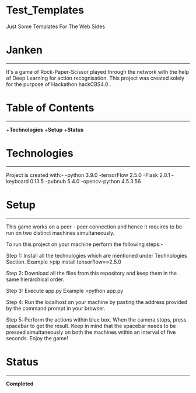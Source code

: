 # Test_Templates
Just Some Templates For The Web Sides

# Janken
---
It's a game of Rock-Paper-Scissor played through the network with the help of Deep Learning for action recognisation.
This project was created solely for the purpose of Hackathon hackCBS4.0 .
# Table of Contents
---
+**Technologies**
+**Setup**
+**Status**

# Technologies
---
Project is created with:-
-python 3.9.0
-tensorFlow 2.5.0
-Flask 2.0.1
-keyboard 0.13.5
-pubnub 5.4.0
-opencv-python 4.5.3.56

# Setup
---
This game works on a peer - peer connection and hence it requires to be run on two distinct machines simultaneously.


To run this project on your machine perform the following steps:-

Step 1: Install all the technologies which are mentioned under Technologies Section.
        Example
        >pip install tensorflow==2.5.0

Step 2: Download all the files from this repository and keep them in the same hierarchical order.

Step 3: Execute app.py 
        Example
        >python app.py

Step 4: Run the localhost on your machine by pasting the address provided by the command prompt in your browser.

Step 5: Perform the actions within blue box.
        When the camera stops, press spacebar to get the result.
        Keep in mind that the spacebar needs to be pressed simultaneously on both the machines within an interval of five seconds.
        Enjoy the game!

# Status
---
**Completed**
